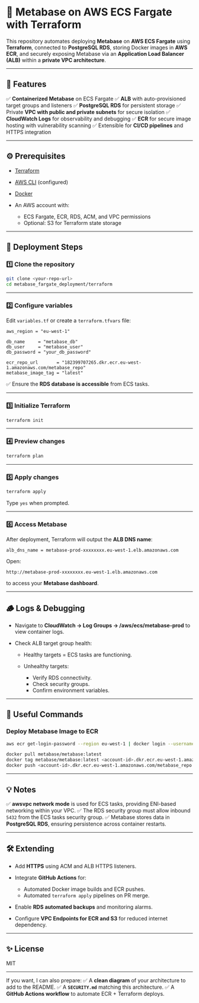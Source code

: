 # 🚀 Metabase on AWS ECS Fargate with Terraform

This repository automates deploying **Metabase** on **AWS ECS Fargate** using **Terraform**, connected to **PostgreSQL RDS**, storing Docker images in **AWS ECR**, and securely exposing Metabase via an **Application Load Balancer (ALB)** within a **private VPC architecture**.

---

## 📌 Features

✅ **Containerized Metabase** on ECS Fargate
✅ **ALB** with auto-provisioned target groups and listeners
✅ **PostgreSQL RDS** for persistent storage
✅ Private **VPC with public and private subnets** for secure isolation
✅ **CloudWatch Logs** for observability and debugging
✅ **ECR** for secure image hosting with vulnerability scanning
✅ Extensible for **CI/CD pipelines** and HTTPS integration

---

## ⚙️ Prerequisites

* [Terraform](https://developer.hashicorp.com/terraform/install)
* [AWS CLI](https://docs.aws.amazon.com/cli/latest/userguide/install-cliv2.html) (configured)
* [Docker](https://docs.docker.com/get-docker/)
* An AWS account with:

  * ECS Fargate, ECR, RDS, ACM, and VPC permissions
  * Optional: S3 for Terraform state storage

---

## 🚀 Deployment Steps

### 1️⃣ Clone the repository

```bash
git clone <your-repo-url>
cd metabase_fargate_deployment/terraform
```

---

### 2️⃣ Configure variables

Edit `variables.tf` or create a `terraform.tfvars` file:

```hcl
aws_region = "eu-west-1"

db_name     = "metabase_db"
db_user     = "metabase_user"
db_password = "your_db_password"

ecr_repo_url       = "182399707265.dkr.ecr.eu-west-1.amazonaws.com/metabase_repo"
metabase_image_tag = "latest"
```

✅ Ensure the **RDS database is accessible** from ECS tasks.

---

### 3️⃣ Initialize Terraform

```bash
terraform init
```

---

### 4️⃣ Preview changes

```bash
terraform plan
```

---

### 5️⃣ Apply changes

```bash
terraform apply
```

Type `yes` when prompted.

---

### 6️⃣ Access Metabase

After deployment, Terraform will output the **ALB DNS name**:

```
alb_dns_name = metabase-prod-xxxxxxxx.eu-west-1.elb.amazonaws.com
```

Open:

```
http://metabase-prod-xxxxxxxx.eu-west-1.elb.amazonaws.com
```

to access your **Metabase dashboard**.

---

## 🪵 Logs & Debugging

* Navigate to **CloudWatch → Log Groups → /aws/ecs/metabase-prod** to view container logs.
* Check ALB target group health:

  * Healthy targets = ECS tasks are functioning.
  * Unhealthy targets:

    * Verify RDS connectivity.
    * Check security groups.
    * Confirm environment variables.

---

## 🔧 Useful Commands

### Deploy Metabase Image to ECR

```bash
aws ecr get-login-password --region eu-west-1 | docker login --username AWS --password-stdin <account-id>.dkr.ecr.eu-west-1.amazonaws.com

docker pull metabase/metabase:latest
docker tag metabase/metabase:latest <account-id>.dkr.ecr.eu-west-1.amazonaws.com/metabase_repo:latest
docker push <account-id>.dkr.ecr.eu-west-1.amazonaws.com/metabase_repo:latest
```

---

## 💡 Notes

✅ **awsvpc network mode** is used for ECS tasks, providing ENI-based networking within your VPC.
✅ The RDS security group must allow inbound `5432` from the ECS tasks security group.
✅ Metabase stores data in **PostgreSQL RDS**, ensuring persistence across container restarts.

---

## 🛠 Extending

* Add **HTTPS** using ACM and ALB HTTPS listeners.
* Integrate **GitHub Actions** for:

  * Automated Docker image builds and ECR pushes.
  * Automated `terraform apply` pipelines on PR merge.
* Enable **RDS automated backups** and monitoring alarms.
* Configure **VPC Endpoints for ECR and S3** for reduced internet dependency.

---

## ✨ License

MIT

---

If you want, I can also prepare:
✅ A **clean diagram** of your architecture to add to the README.
✅ A **`SECURITY.md`** matching this architecture.
✅ A **GitHub Actions workflow** to automate ECR + Terraform deploys.


